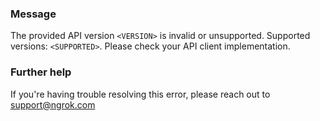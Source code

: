 
### Message
The provided API version <code>&lt;VERSION&gt;</code> is invalid or unsupported. Supported versions: <code>&lt;SUPPORTED&gt;</code>. Please check your API client implementation.

### Further help
If you're having trouble resolving this error, please reach out to [support@ngrok.com](mailto:support@ngrok.com?subject=Help%20with%20ERR_NGROK_217)

